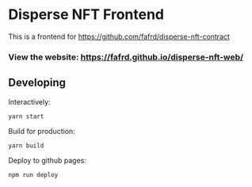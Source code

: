 # Disperse NFT Frontend

This is a frontend for https://github.com/fafrd/disperse-nft-contract

### View the website: https://fafrd.github.io/disperse-nft-web/

## Developing

Interactively:

    yarn start

Build for production:

    yarn build

Deploy to github pages:

    npm run deploy
